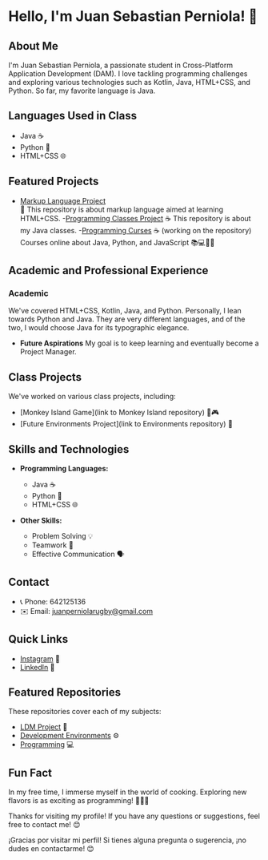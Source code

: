 # Hello, I'm Juan Sebastian Perniola! 👋

## About Me
I'm Juan Sebastian Perniola, a passionate student in Cross-Platform Application Development (DAM). I love tackling programming challenges and exploring various technologies such as Kotlin, Java, HTML+CSS, and Python. So far, my favorite language is Java.

## Languages Used in Class
- Java ☕
- Python 🐍
- HTML+CSS 🌐

## Featured Projects
- [Markup Language Project](https://github.com/JuanSebastianPerniola/LDM) <br>📄
This repository is about markup language aimed at learning HTML+CSS.
-[Programming Classes Project](https://github.com/JuanSebastianPerniola/programacion) ☕
This repository is about my Java classes.
-[Programming Curses]() ☕ (working on the repository)
Courses online about Java, Python, and JavaScript 📚💻🐍🔗

## Academic and Professional Experience
### Academic
We've covered HTML+CSS, Kotlin, Java, and Python. Personally, I lean towards Python and Java. They are very different languages, and of the two, I would choose Java for its typographic elegance.

- **Future Aspirations**
  My goal is to keep learning and eventually become a Project Manager.

## Class Projects
We've worked on various class projects, including:
- [Monkey Island Game](link to Monkey Island repository) 🐒🎮
- [Future Environments Project](link to Environments repository) 🚀

## Skills and Technologies
- **Programming Languages:**
  - Java ☕
  - Python 🐍
  - HTML+CSS 🌐

- **Other Skills:**
  - Problem Solving 💡
  - Teamwork 🤝
  - Effective Communication 🗣️

## Contact
- 📞 Phone: 642125136
- ✉️ Email: juanperniolarugby@gmail.com

## Quick Links
- [Instagram](https://www.instagram.com/juan_perniola) 📸
- [LinkedIn](https://www.linkedin.com/in/juan-sebastian-perniola-55619a156/) 🔗

## Featured Repositories
These repositories cover each of my subjects:
- [LDM Project](https://github.com/JSebastian123/LDM.git) 📁
- [Development Environments](https://github.com/JSebastian123/EntornosDeDesarrollo.git) ⚙️
- [Programming](https://github.com/JSebastian123/programacion.git) 💻

## Fun Fact
In my free time, I immerse myself in the world of cooking. Exploring new flavors is as exciting as programming! 🍳👨‍🍳

Thanks for visiting my profile! If you have any questions or suggestions, feel free to contact me! 😊


¡Gracias por visitar mi perfil! Si tienes alguna pregunta o sugerencia, ¡no dudes en contactarme! 😊
